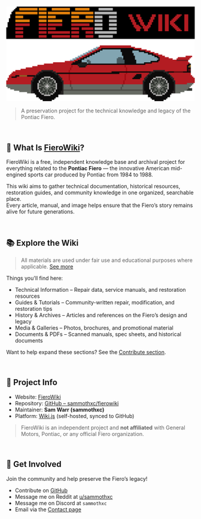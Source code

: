 ![fierowiki_logo_tr.png](/assets/logo/fierowiki_logo_tr.png)

> A preservation project for the technical knowledge and legacy of the Pontiac Fiero.

<br>

## 🔧 What Is [FieroWiki](https://fierowiki.samwarr.dev)?

FieroWiki is a free, independent knowledge base and archival project for everything related to the **Pontiac Fiero** — the innovative American mid-engined sports car produced by Pontiac from 1984 to 1988.

This wiki aims to gather technical documentation, historical resources, restoration guides, and community knowledge in one organized, searchable place.  
Every article, manual, and image helps ensure that the Fiero’s story remains alive for future generations.

<br>

## 📚 Explore the Wiki

> All materials are used under fair use and educational purposes where applicable. [See more](/copyright.md)

Things you'll find here:
- Technical Information – Repair data, service manuals, and restoration resources  
- Guides & Tutorials – Community-written repair, modification, and restoration tips  
- History & Archives – Articles and references on the Fiero’s design and legacy  
- Media & Galleries – Photos, brochures, and promotional material  
- Documents & PDFs – Scanned manuals, spec sheets, and historical documents

Want to help expand these sections? See the [Contribute section](https://fierowiki.samwarr.dev/about#contributions).

<br>

## 🧰 Project Info

- Website: [FieroWiki](https://fierowiki.samwarr.dev)
- Repository: [GitHub – sammothxc/fierowiki](https://github.com/sammothxc/fierowiki)  
- Maintainer: **Sam Warr (sammothxc)**  
- Platform: [Wiki.js](https://wiki.js.org) (self-hosted, synced to GitHub)

> FieroWiki is an independent project and **not affiliated** with General Motors, Pontiac, or any official Fiero organization.

<br>

## 💬 Get Involved

Join the community and help preserve the Fiero’s legacy!

- Contribute on [GitHub](https://github.com/sammothxc/fierowiki)
- Message me on Reddit at [u/sammothxc](https://www.reddit.com/message/compose/?to=sammothxc)
- Message me on Discord at `sammothxc`
- Email via the [Contact page](https://fierowiki.samwarr.dev/contact)
